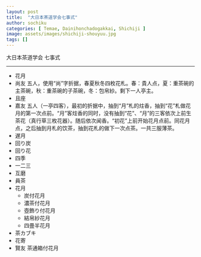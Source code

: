 ```yaml
---
layout: post
title:  "大日本茶道学会七事式"
author: sochiku
categories: [ Temae, Dainihonchadogakkai, Shichiji ]
image: assets/images/shichiji-shouyuu.jpg
tags: []
---
```


大日本茶道学会 七事式

----

+ 花月
+ 尚友
  五人，使用“尚”字折据，春夏秋冬四枚花札。春：貴人点，夏：重茶碗的主茶碗，秋：重茶碗的子茶碗，冬：包帛紗。剩下一人亭主。
+ 且座
+ 嘉友
  五人（一亭四客），最初的折据中，抽到“月”札的炷香，抽到“花”札做花月的第一次点前。“月”客炷香的同时，没有抽到“花”、“月”的三客依次上前生茶花（真行草三枚花器）。随后依次闻香。“初花”上前开始花月点前。同花月点，之后抽到月札的饮茶，抽到花札的做下一次点茶。一共三服薄茶。
+ 遅月
+ 回り炭
+ 回り花
+ 四季
+ 一二三
+ 互磨
+ 員茶
+ 花月
  + 炭付花月
  + 濃茶付花月
  + 壺飾り付花月
  + 結帛紗花月
  + 四畳半花月
+ 茶カブキ
+ 花寄
+ 賢友
    茶通箱付花月
